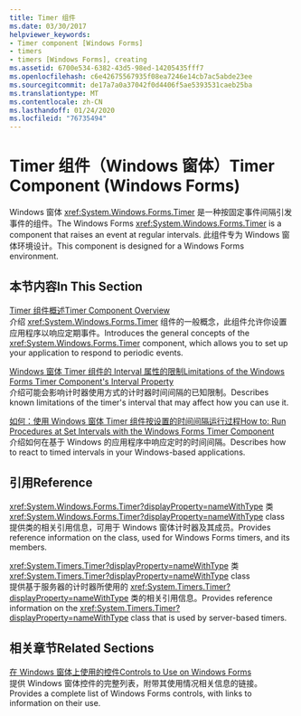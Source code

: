 ```yaml
---
title: Timer 组件
ms.date: 03/30/2017
helpviewer_keywords:
- Timer component [Windows Forms]
- timers
- timers [Windows Forms], creating
ms.assetid: 6700e534-6382-43d5-98ed-14205435fff7
ms.openlocfilehash: c6e42675567935f08ea7246e14cb7ac5abde23ee
ms.sourcegitcommit: de17a7a0a37042f0d4406f5ae5393531caeb25ba
ms.translationtype: MT
ms.contentlocale: zh-CN
ms.lasthandoff: 01/24/2020
ms.locfileid: "76735494"
---
```

# <a name="timer-component-windows-forms"></a><span data-ttu-id="1d207-102">Timer 组件（Windows 窗体）</span><span class="sxs-lookup"><span data-stu-id="1d207-102">Timer Component (Windows Forms)</span></span>
<span data-ttu-id="1d207-103">Windows 窗体 <xref:System.Windows.Forms.Timer> 是一种按固定事件间隔引发事件的组件。</span><span class="sxs-lookup"><span data-stu-id="1d207-103">The Windows Forms <xref:System.Windows.Forms.Timer> is a component that raises an event at regular intervals.</span></span> <span data-ttu-id="1d207-104">此组件专为 Windows 窗体环境设计。</span><span class="sxs-lookup"><span data-stu-id="1d207-104">This component is designed for a Windows Forms environment.</span></span>  
  
## <a name="in-this-section"></a><span data-ttu-id="1d207-105">本节内容</span><span class="sxs-lookup"><span data-stu-id="1d207-105">In This Section</span></span>  
 [<span data-ttu-id="1d207-106">Timer 组件概述</span><span class="sxs-lookup"><span data-stu-id="1d207-106">Timer Component Overview</span></span>](timer-component-overview-windows-forms.md)  
 <span data-ttu-id="1d207-107">介绍 <xref:System.Windows.Forms.Timer> 组件的一般概念，此组件允许你设置应用程序以响应定期事件。</span><span class="sxs-lookup"><span data-stu-id="1d207-107">Introduces the general concepts of the <xref:System.Windows.Forms.Timer> component, which allows you to set up your application to respond to periodic events.</span></span>  
  
 [<span data-ttu-id="1d207-108">Windows 窗体 Timer 组件的 Interval 属性的限制</span><span class="sxs-lookup"><span data-stu-id="1d207-108">Limitations of the Windows Forms Timer Component's Interval Property</span></span>](limitations-of-the-timer-component-interval-property.md)  
 <span data-ttu-id="1d207-109">介绍可能会影响计时器使用方式的计时器时间间隔的已知限制。</span><span class="sxs-lookup"><span data-stu-id="1d207-109">Describes known limitations of the timer's interval that may affect how you can use it.</span></span>  
  
 [<span data-ttu-id="1d207-110">如何：使用 Windows 窗体 Timer 组件按设置的时间间隔运行过程</span><span class="sxs-lookup"><span data-stu-id="1d207-110">How to: Run Procedures at Set Intervals with the Windows Forms Timer Component</span></span>](run-procedures-at-set-intervals-with-wf-timer-component.md)  
 <span data-ttu-id="1d207-111">介绍如何在基于 Windows 的应用程序中响应定时的时间间隔。</span><span class="sxs-lookup"><span data-stu-id="1d207-111">Describes how to react to timed intervals in your Windows-based applications.</span></span>  
  
## <a name="reference"></a><span data-ttu-id="1d207-112">引用</span><span class="sxs-lookup"><span data-stu-id="1d207-112">Reference</span></span>  
 <span data-ttu-id="1d207-113"><xref:System.Windows.Forms.Timer?displayProperty=nameWithType> 类</span><span class="sxs-lookup"><span data-stu-id="1d207-113"><xref:System.Windows.Forms.Timer?displayProperty=nameWithType> class</span></span>  
 <span data-ttu-id="1d207-114">提供类的相关引用信息，可用于 Windows 窗体计时器及其成员。</span><span class="sxs-lookup"><span data-stu-id="1d207-114">Provides reference information on the class, used for Windows Forms timers, and its members.</span></span>  
  
 <span data-ttu-id="1d207-115"><xref:System.Timers.Timer?displayProperty=nameWithType> 类</span><span class="sxs-lookup"><span data-stu-id="1d207-115"><xref:System.Timers.Timer?displayProperty=nameWithType> class</span></span>  
 <span data-ttu-id="1d207-116">提供基于服务器的计时器所使用的 <xref:System.Timers.Timer?displayProperty=nameWithType> 类的相关引用信息。</span><span class="sxs-lookup"><span data-stu-id="1d207-116">Provides reference information on the <xref:System.Timers.Timer?displayProperty=nameWithType> class that is used by server-based timers.</span></span>  
  
## <a name="related-sections"></a><span data-ttu-id="1d207-117">相关章节</span><span class="sxs-lookup"><span data-stu-id="1d207-117">Related Sections</span></span>  
 [<span data-ttu-id="1d207-118">在 Windows 窗体上使用的控件</span><span class="sxs-lookup"><span data-stu-id="1d207-118">Controls to Use on Windows Forms</span></span>](controls-to-use-on-windows-forms.md)  
 <span data-ttu-id="1d207-119">提供 Windows 窗体控件的完整列表，附带其使用情况相关信息的链接。</span><span class="sxs-lookup"><span data-stu-id="1d207-119">Provides a complete list of Windows Forms controls, with links to information on their use.</span></span>  
